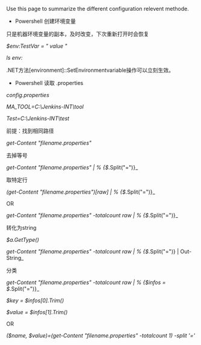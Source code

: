 Use this page to summarize the different configuration relevent methode.
* Powershell 创建环境变量 

只是机器环境变量的副本，及时改变，下次重新打开时会恢复

_$env:TestVar = " value "_

_ls env:_

.NET方法[environment]::SetEnvironmentvariable操作可以立刻生效。

* Powershell 读取 .properties 

_config.properties_

_MA_TOOL=C:\Jenkins-INT\tool_

_Test=C:\Jenkins-INT\test_

前提：找到相同路径

_get-Content "filename.properties"_

去掉等号

_get-Content "filename.properties" | % {$_.Split("=")}_

取特定行

_(get-Content "filename.properties")[raw] | % {$_.Split("=")}_

OR

_get-Content "filename.properties" -totalcount raw | % {$_.Split("=")}_

转化为string

_$a.GetType()_

_get-Content "filename.properties" -totalcount raw | % {$_.Split("=")} | Out-String_ 

分类

_get-Content "filename.properties" -totalcount raw | % {$infos = $_.Split("=")}_

_$key = $infos[0].Trim()_

_$value = $infos[1].Trim()_

OR

_($name, $value)=(get-Content "filename.properties" -totalcount 1) -split '='_
